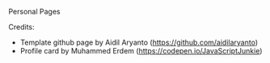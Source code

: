 Personal Pages 

Credits:
 - Template github page by Aidil Aryanto (https://github.com/aidilaryanto)
 - Profile card by Muhammed Erdem (https://codepen.io/JavaScriptJunkie)